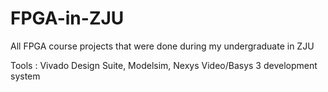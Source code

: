 # FPGA-in-ZJU
All FPGA course projects that were done during my undergraduate in ZJU

Tools : Vivado Design Suite, Modelsim, Nexys Video/Basys 3 development system
